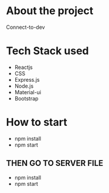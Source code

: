 # About the project

Connect-to-dev
# Tech Stack used

* Reactjs
* CSS
* Express.js
* Node.js
* Material-ui
* Bootstrap

# How to start

* npm install
* npm start

## THEN GO TO SERVER FILE 
* npm install 
* npm start

